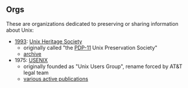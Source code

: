 ## Orgs

These are organizations dedicated to preserving or sharing information about Unix:

 * [1993](https://lwn.net/Articles/725297/): [Unix Heritage Society](https://www.tuhs.org/)
   - originally called "the [PDP-11](./hardware.md) Unix Preservation Society"
   - [archive](https://minnie.tuhs.org/pipermail/tuhs/)
 * 1975: [USENIX](https://en.wikipedia.org/wiki/USENIX)
   - originally founded as "Unix Users Group", rename forced by AT&T legal team
   - [various active publications](https://www.usenix.org/publications)